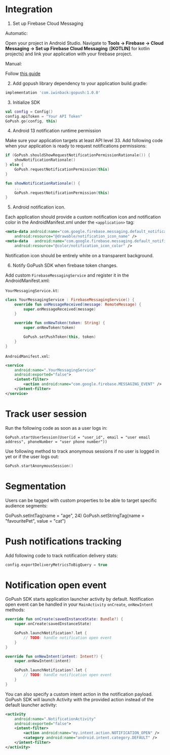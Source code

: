 
# Integration

1. Set up Firebase Cloud Messaging

Automatic:

Open your project in Android Studio. Navigate to **Tools -> Firebase -> Cloud Messaging -> Set up Firebase Cloud Messaging** (**[KOTLIN]** for kotlin projects) and link your application with your firebase project.


Manual:

Follow [this guide](https://firebase.google.com/docs/android/setup)



2. Add gopush library dependency to your application build.gradle:

```groovy
implementation 'com.iwinback:gopush:1.0.0'
```


3. Initialize SDK

```kotlin
val config = Config()
config.apiToken = "Your API Token"
GoPush.go(config, this)
```


4. Android 13 notification runtime permission


Make sure your application targets at least API level 33.
Add following code when your application is ready to request notifications permissions:

```kotlin
if (GoPush.shouldShowRequestNotificationPermissionRationale()) {
	showNotificationRationale()
} else {
	GoPush.requestNotificationPermission(this)
}

fun showNotificationRationale() {
	...
	GoPush.requestNotificationPermission(this)
}
```


5. Android notification icon.

Each application should provide a custom notification icon and notification color in the AndroidManifest.xml under the `<application>` tag:

```xml
<meta-data android:name="com.google.firebase.messaging.default_notification_icon"
    android:resource="@drawable/notification_icon_name" />
<meta-data   android:name="com.google.firebase.messaging.default_notification_color"
    android:resource="@color/notification_icon_color" />
```

Notification icon should be entirely white on a transparent background.


6. Notify GoPush SDK when firebase token changes.

Add custom `FirebaseMessagingService` and register it in the AndroidManifest.xml:

`YourMessagingService.kt`:

```kotlin
class YourMessagingService : FirebaseMessagingService() {
    override fun onMessageReceived(message: RemoteMessage) {
        super.onMessageReceived(message)
    }

    override fun onNewToken(token: String) {
        super.onNewToken(token)

        GoPush.setPushToken(this, token)
    }
}
```

`AndroidManifest.xml`:

```xml
<service
    android:name=".YourMessagingService"
    android:exported="false">
    <intent-filter>
        <action android:name="com.google.firebase.MESSAGING_EVENT" />
    </intent-filter>
</service>
```

# Track user session

Run the following code as soon as a user logs in:

```
GoPush.startUserSession(User(id = "user_id", email = "user email address", phoneNumber = "user phone number"))
```

Use following method to track anonymous sessions if no user is logged in yet or if the user logs out:

```kotlin
GoPush.startAnonymousSession()
```

# Segmentation

Users can be tagged with custom properties to be able to target specific audience segments:

GoPush.setIntTag(name = "age", 24)
GoPush.setStringTag(name = "favouritePet", value = "cat")


# Push notifications tracking

Add following code to track notification delivery stats:

```kotlin
config.exportDeliveryMetricsToBigQuery = true
```

# Notification open event

GoPush SDK starts application launcher activity by default. Notification open event can be handled in your `MainActivity` `onCreate`, `onNewIntent` methods:

```kotlin
override fun onCreate(savedInstanceState: Bundle?) {
    super.onCreate(savedInstanceState)

    GoPush.launchNotification?.let {
        // TODO: handle notification open event
    }
}

override fun onNewIntent(intent: Intent?) {
    super.onNewIntent(intent)

    GoPush.launchNotification?.let {
        // TODO: handle notification open event
    }
}
```

You can also specify a custom intent action in the notification payload. GoPush SDK will launch Activity with the provided action instead of the default launcher activity:

```xml
<activity
    android:name=".NotificationActivity"
    android:exported="false">
    <intent-filter>
        <action android:name="my.intent.action.NOTIFICATION_OPEN" />
        <category android:name="android.intent.category.DEFAULT" />
    </intent-filter>
</activity>
```
